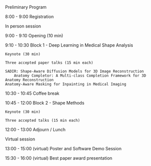 Preliminary Program				

8:00 - 9:00 Registration

In person session

9:00 - 9:10 Opening (10 min)

9:10 - 10:30 Block 1 - Deep Learning in Medical Shape Analysis

	Keynote (30 min)

	Three accepted paper talks (15 min each)

	SADIR: Shape-Aware Diffusion Models for 3D Image Reconstruction
        Anatomy Completor: A Multi-class Completion Framework for 3D Anatomy Reconstruction
	Anatomy-Aware Masking for Inpainting in Medical Imaging
 

10:30 - 10:45 Coffee break

10:45 - 12:00 Block 2 - Shape Methods 

	Keynote (30 min)
    
	Three accepted talks (15 min each)

12:00 - 13:00 Adjourn / Lunch

Virtual session

13:00 - 15:00 (virtual) Poster and Software Demo Session

15:30 - 16:00 (virtual) Best paper award presentation

